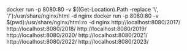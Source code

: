 docker run -p 8080:80 -v $((Get-Location).Path -replace '\\', '/'):/usr/share/nginx/html -d nginx
docker run -p 8080:80 -v $(pwd):/usr/share/nginx/html:ro -d nginx
http://localhost:8080/2017/
http://localhost:8080/2018/
http://localhost:8080/2019/
http://localhost:8080/2020/
http://localhost:8080/2021/
http://localhost:8080/2022/
http://localhost:8080/2023/